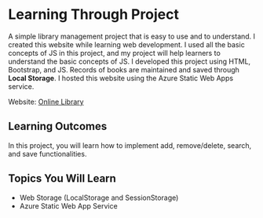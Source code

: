 # Learning Through Project

A simple library management project that is easy to use and to understand. I created this website while learning web development. I used all the basic concepts of JS in this project, and my project will help learners to understand the basic concepts of JS. I developed this project using HTML, Bootstrap, and JS. Records of books are maintained and saved through **Local Storage**. I hosted this website using the Azure Static Web Apps service.

Website: [Online Library](https://delightful-coast-00b51a700.1.azurestaticapps.net/)

## Learning Outcomes

In this project, you will learn how to implement add, remove/delete, search, and save functionalities.

## Topics You Will Learn
- Web Storage (LocalStorage and SessionStorage)
- Azure Static Web App Service
